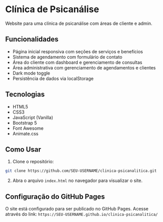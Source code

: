 # Clínica de Psicanálise

Website para uma clínica de psicanálise com áreas de cliente e admin.

## Funcionalidades

- Página inicial responsiva com seções de serviços e benefícios
- Sistema de agendamento com formulário de contato
- Área do cliente com dashboard e gerenciamento de consultas
- Área administrativa com gerenciamento de agendamentos e clientes
- Dark mode toggle
- Persistência de dados via localStorage

## Tecnologias

- HTML5
- CSS3
- JavaScript (Vanilla)
- Bootstrap 5
- Font Awesome
- Animate.css

## Como Usar

1. Clone o repositório:
```bash
git clone https://github.com/SEU-USERNAME/clinica-psicanalitica.git
```

2. Abra o arquivo `index.html` no navegador para visualizar o site.

## Configuração do GitHub Pages

O site está configurado para ser publicado no GitHub Pages. Acesse através do link:
`https://SEU-USERNAME.github.io/clinica-psicanalitica/`
